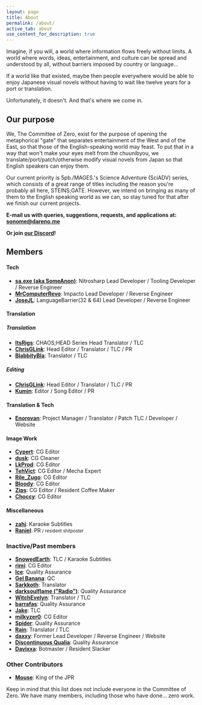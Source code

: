 ```yaml
---
layout: page
title: About
permalink: /about/
active_tab: about
use_content_for_description: true
---
```


Imagine, if you will, a world where information flows freely without limits. A world where words, ideas, entertainment, and culture can be spread and understood by all, without barriers imposed by country or language...

If a world like that existed, maybe then people everywhere would be able to enjoy Japanese visual novels without having to wait like twelve years for a port or translation.

Unfortunately, it doesn't. And that's where we come in.

## Our purpose

We, The Committee of Zero, exist for the purpose of opening the metaphorical "gate" that separates entertainment of the West and of the East, so that those of the English-speaking world may feast. To put that in a way that won't make your eyes melt from the chuunibyou, we translate/port/patch/otherwise modify visual novels from Japan so that English speakers can enjoy them.

Our current priority is 5pb./MAGES.'s Science Adventure (SciADV) series, which consists of a great range of titles including the reason you're probably all here, STEINS;GATE. However, we intend on bringing as many of them to the English speaking world as we can, so stay tuned for that after we finish our current projects.

**E-mail us with queries, suggestions, requests, and applications at: [sonome@dareno.me](mailto:sonome@dareno.me)**

**Or join [our Discord](https://discord.gg/rq4GGCh)!**

## Members

#### Tech

- **[sa.exe (aka SomeAnon)](https://x.com/SomeAnonDev)**: Nitrosharp Lead Developer / Tooling Developer / Reverse Engineer
- **[MrComputerRevo](https://x.com/MrComputerRevo)**: Impacto Lead Developer / Reverse Engineer
- **[JoseJL](mailto:josejl1987@gmail.com)**: LanguageBarrier(32 & 64) Lead Developer / Reverse Engineer

#### Translation

##### Translation

- **[ItsRigs](https://x.com/Chaos_World_300)**: CHAOS;HEAD Series Head Translator / TLC
- **[ChrisGLink](https://x.com/ChrisGLink2)**: Head Editor / Translator / TLC / PR
- **[BlabbityBla](https://x.com/BlaBlabbity)**: Translator / TLC

##### Editing

- **[ChrisGLink](https://x.com/ChrisGLink2)**: Head Editor / Translator / TLC / PR
- **[Kumin](mailto:kumin@dareno.me)**: Editor / Song Editor / PR

#### Translation & Tech

- **[Enorovan](https://x.com/Enorovan)**: Project Manager / Translator / Patch TLC / Developer / Website

#### Image Work

- **[Cypert](https://x.com/CypertSystem)**: CG Editor
- **[dusk](https://x.com/EpitaxyMeltdown)**: CG Cleaner
- **[LkProd](https://x.com/ropdlk)**: CG Editor
- **[TehVict](https://x.com/TehVict)**: CG Editor / Mecha Expert
- **[Rile_Zugo](https://x.com/rile_zugo)**: CG Editor
- **[Bloody](#)**: CG Editor
- **[Zips](https://x.com/ZiShoR)**: CG Editor / Resident Coffee Maker
- **[Choccy](https://x.com/ChoccyHolly)**: CG Editor

#### Miscellaneous

- **[zahj](mailto:zahj@dareno.me)**: Karaoke Subtitles
- **[Raniel](mailto:raniel@dareno.me)**: PR <small>/ resident shitposter</small>

### Inactive/Past members

- **[SnowedEarth](#)**: TLC / Karaoke Subtitles
- **[rimi](#)**: CG Editor
- **[Ice](#)**: Quality Assurance
- **[Gel Banana](#)**: QC
- **[Sarkkoth](https://youtube.com/Sarkkoth)**: Translator
- **[darksoulflame ("Radio")](https://x.com/darksoulflame)**: Quality Assurance
- **[WitchEvelyn](https://x.com/Witch_Evelyn)**: Translator / TLC
- **[barrafas](https://x.com/barrafas0)**: Quality Assurance
- **[Jake](https://x.com/futotorofu)**: TLC
- **[milkyzer0](#)**: CG Editor
- **[Spider](#)**: Quality Assurance
- **[Rain](#)**: Translator / TLC
- **[daxxy](https://x.com/DrDaxxy)**: Former Lead Developer / Reverse Engineer / Website
- **[Discontinuous Qualia](https://x.com/DiscontinuousQ)**: Quality Assurance
- **[Davixxa](https://x.com/DavixxaYT)**: Botmaster / Resident Slacker

### Other Contributors

- **[Mouse](https://x.com/5zzb)**: King of the JPR

Keep in mind that this list does not include everyone in the Committee of Zero. We have many members, including those who have done... zero work.
